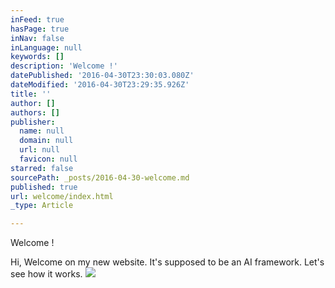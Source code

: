 ```yaml
---
inFeed: true
hasPage: true
inNav: false
inLanguage: null
keywords: []
description: 'Welcome !'
datePublished: '2016-04-30T23:30:03.080Z'
dateModified: '2016-04-30T23:29:35.926Z'
title: ''
author: []
authors: []
publisher:
  name: null
  domain: null
  url: null
  favicon: null
starred: false
sourcePath: _posts/2016-04-30-welcome.md
published: true
url: welcome/index.html
_type: Article

---
```

Welcome !

Hi, Welcome on my new website. It's supposed to be an AI framework. Let's see how it works. ![](https://the-grid-user-content.s3-us-west-2.amazonaws.com/18f5634e-8e53-4305-b3bf-8fd3117e51d1.jpg)